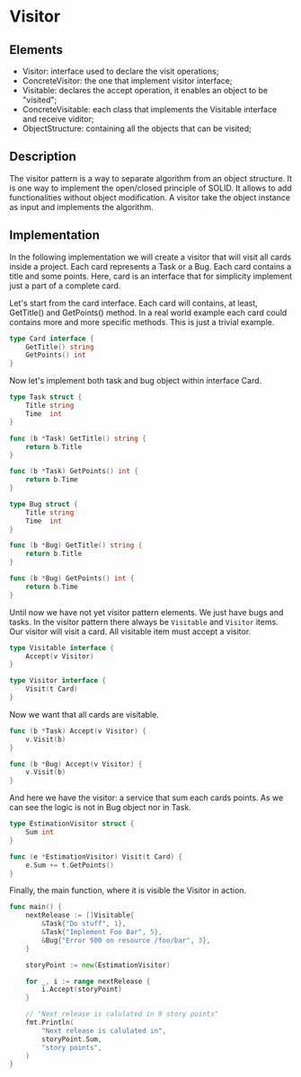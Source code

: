 # Visitor

## Elements

- Visitor: interface used to declare the visit operations;
- ConcreteVisitor: the one that implement visitor interface;
- Visitable: declares the accept operation, it enables an object to be "visited";
- ConcreteVisitable: each class that implements the Visitable interface and receive viditor;
- ObjectStructure: containing all the objects that can be visited;

## Description

The visitor pattern is a way to separate algorithm from an object structure. It
is one way to implement the open/closed principle of SOLID. It allows to add
functionalities without object modification. A visitor take the object instance
as input and implements the algorithm.

## Implementation

In the following implementation we will create a visitor that will visit all
cards inside a project. Each card represents a Task or a Bug. Each card
contains a title and some points. Here, card is an interface that for
simplicity implement just a part of a complete card.

Let's start from the card interface. Each card will contains, at least,
GetTitle() and GetPoints() method. In a real world example each card could
contains more and more specific methods. This is just a trivial example.

```go
type Card interface {
	GetTitle() string
	GetPoints() int
}
```

Now let's implement both task and bug object within interface Card.

```go
type Task struct {
	Title string
	Time  int
}

func (b *Task) GetTitle() string {
	return b.Title
}

func (b *Task) GetPoints() int {
	return b.Time
}

type Bug struct {
	Title string
	Time  int
}

func (b *Bug) GetTitle() string {
	return b.Title
}

func (b *Bug) GetPoints() int {
	return b.Time
}
```

Until now we have not yet visitor pattern elements. We just have bugs and
tasks. In the visitor pattern there always be `Visitable` and `Visitor` items.
Our visitor will visit a card. All visitable item must accept a visitor.

```go
type Visitable interface {
	Accept(v Visitor)
}

type Visitor interface {
	Visit(t Card)
}
```

Now we want that all cards are visitable.

```go
func (b *Task) Accept(v Visitor) {
	v.Visit(b)
}

func (b *Bug) Accept(v Visitor) {
	v.Visit(b)
}
```

And here we have the visitor: a service that sum each cards points. As we can
see the logic is not in Bug object nor in Task.

```go
type EstimationVisitor struct {
	Sum int
}

func (e *EstimationVisitor) Visit(t Card) {
	e.Sum += t.GetPoints()
}
```

Finally, the main function, where it is visible the Visitor in action.

```go
func main() {
	nextRelease := []Visitable{
		&Task{"Do stuff", 1},
		&Task{"Implement Foo Bar", 5},
		&Bug{"Error 500 on resource /foo/bar", 3},
	}

	storyPoint := new(EstimationVisitor)

	for _, i := range nextRelease {
		i.Accept(storyPoint)
	}

	// "Next release is calulated in 9 story points"
	fmt.Println(
		"Next release is calulated in",
		storyPoint.Sum,
		"story points",
	)
}
```
